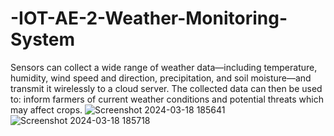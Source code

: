 # -IOT-AE-2-Weather-Monitoring-System
Sensors can collect a wide range of weather data—including temperature, humidity, wind speed and direction, precipitation, and soil moisture—and transmit it wirelessly to a cloud server. The collected data can then be used to: inform farmers of current weather conditions and potential threats which may affect crops.
![Screenshot 2024-03-18 185641](https://github.com/YadlapudiSaikiran/-IOT-AE-2-Weather-Monitoring-System/assets/140141343/1454f1a4-325d-4f95-96ac-53f993ecd986)
![Screenshot 2024-03-18 185718](https://github.com/YadlapudiSaikiran/-IOT-AE-2-Weather-Monitoring-System/assets/140141343/9be9039c-ada6-4d9a-84b7-39f1f65eb8a3)
